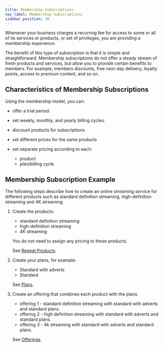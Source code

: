 ```yaml
---
title: Membership Subscriptions
nav_label: Membership Subscriptions
sidebar_position: 30
---
```


Whenever your business charges a recurring fee for access to some or all of its services or products, or set of privileges, you are providing a membership experience.

The benefit of this type of subscription is that it is simple and straightforward. Membership subscriptions do not offer a steady stream of fresh products and services, but allow you to provide certain benefits to members. For example, members discounts, free next-day delivery, loyalty points, access to premium content, and so on.

## Characteristics of Membership Subscriptions

Using the membership model, you can:

- offer a trial period.
- set weekly, monthly, and yearly billing cycles.
- discount products for subscriptions
- set different prices for the same products
- set separate pricing according to each:

    - product
    - plan/billing cycle

## Membership Subscription Example

The following steps describe how to create an online streaming service for different products such as standard definition streaming, high-definition streaming and 4K streaming.

1. Create the products:

    - standard definition streaming
    - high-definition streaming
    - 4K streaming
   
    You do not need to assign any pricing to these products.

   See [Repeat Products](/docs/subscriptions/managing-products-cm).

2. Create your plans, for example:

    - Standard with adverts
    - Standard

    See [Plans](/docs/subscriptions/managing-subscription-plans-cm).

3. Create an offering that combines each product with the plans.

    - offering 1 - standard definition streaming with standard with adverts and standard plans.
    - offering 2 - high definition streaming with standard with adverts and standard plans.
    - offering 3 - 4k streaming with standard with adverts and standard plans.

    See [Offerings](/docs/subscriptions/managing-subscription-offerings).
